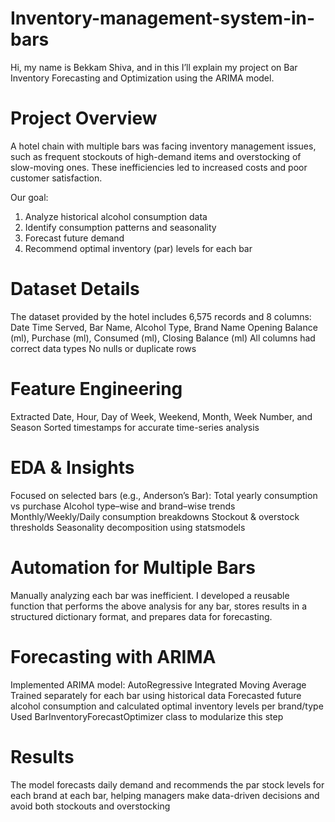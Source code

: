 # Inventory-management-system-in-bars
Hi, my name is Bekkam Shiva, and in this I’ll explain my project on Bar Inventory Forecasting and Optimization using the ARIMA model.
# Project Overview #
A hotel chain with multiple bars was facing inventory management issues, such as frequent stockouts of high-demand items and overstocking of slow-moving ones. These inefficiencies led to increased costs and poor customer satisfaction.

Our goal:
1. Analyze historical alcohol consumption data
2. Identify consumption patterns and seasonality
3. Forecast future demand
4. Recommend optimal inventory (par) levels for each bar

#  Dataset Details #
The dataset provided by the hotel includes 6,575 records and 8 columns:
Date Time Served, Bar Name, Alcohol Type, Brand Name
Opening Balance (ml), Purchase (ml), Consumed (ml), Closing Balance (ml)
All columns had correct data types
No nulls or duplicate rows

#  Feature Engineering #
Extracted Date, Hour, Day of Week, Weekend, Month, Week Number, and Season
Sorted timestamps for accurate time-series analysis

# EDA & Insights #
Focused on selected bars (e.g., Anderson’s Bar):
Total yearly consumption vs purchase
Alcohol type–wise and brand–wise trends
Monthly/Weekly/Daily consumption breakdowns
Stockout & overstock thresholds
Seasonality decomposition using statsmodels

 # Automation for Multiple Bars #
Manually analyzing each bar was inefficient.
I developed a reusable function that performs the above analysis for any bar, stores results in a structured dictionary format, and prepares data for forecasting.

# Forecasting with ARIMA #
Implemented ARIMA model:
AutoRegressive Integrated Moving Average
Trained separately for each bar using historical data
Forecasted future alcohol consumption and calculated optimal inventory levels per brand/type
Used BarInventoryForecastOptimizer class to modularize this step

# Results #
The model forecasts daily demand and recommends the par stock levels for each brand at each bar, helping managers make data-driven decisions and avoid both stockouts and overstocking

